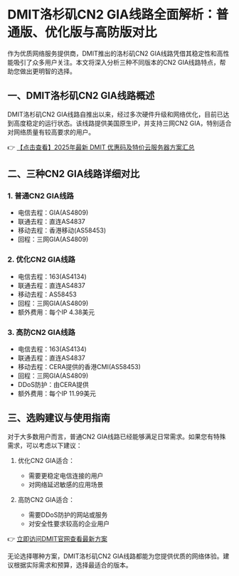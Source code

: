 # DMIT洛杉矶CN2 GIA线路全面解析：普通版、优化版与高防版对比

作为优质网络服务提供商，DMIT推出的洛杉矶CN2 GIA线路凭借其稳定性和高性能吸引了众多用户关注。本文将深入分析三种不同版本的CN2 GIA线路特点，帮助您做出更明智的选择。

## 一、DMIT洛杉矶CN2 GIA线路概述

DMIT洛杉矶CN2 GIA线路自推出以来，经过多次硬件升级和网络优化，目前已达到高度稳定的运行状态。该线路提供美国原生IP，并支持三网CN2 GIA，特别适合对网络质量有较高要求的用户。

👉 [【点击查看】2025年最新 DMIT 优惠码及特价云服务器方案汇总](https://bit.ly/dmit_coupon)

## 二、三种CN2 GIA线路详细对比

### 1. 普通CN2 GIA线路
- 电信去程：GIA(AS4809)
- 联通去程：直连AS4837
- 移动去程：香港移动(AS58453)
- 回程：三网GIA(AS4809)

### 2. 优化CN2 GIA线路
- 电信去程：163(AS4134)
- 联通去程：直连AS4837
- 移动去程：AS58453
- 回程：三网GIA(AS4809)
- 额外费用：每个IP 4.38美元

### 3. 高防CN2 GIA线路
- 电信去程：163(AS4134)
- 联通去程：直连AS4837
- 移动去程：CERA提供的香港CMI(AS58453)
- 回程：三网GIA(AS4809)
- DDoS防护：由CERA提供
- 额外费用：每个IP 11.99美元

## 三、选购建议与使用指南

对于大多数用户而言，普通CN2 GIA线路已经能够满足日常需求。如果您有特殊需求，可以考虑以下建议：

1. 优化CN2 GIA适合：
   - 需要更稳定电信连接的用户
   - 对网络延迟敏感的应用场景

2. 高防CN2 GIA适合：
   - 需要DDoS防护的网站或服务
   - 对安全性要求较高的企业用户

👉 [立即访问DMIT官网查看最新方案](https://bit.ly/dmit_coupon)

无论选择哪种方案，DMIT洛杉矶CN2 GIA线路都能为您提供优质的网络体验。建议根据实际需求和预算，选择最适合的版本。